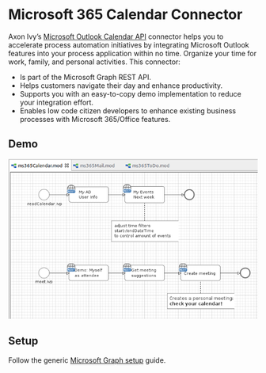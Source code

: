 # Microsoft 365 Calendar Connector
Axon Ivy’s [Microsoft Outlook Calendar API](https://docs.microsoft.com/en-us/graph/outlook-calendar-concept-overview)
connector helps you to accelerate process automation initiatives by integrating
Microsoft Outlook features into your process application within no time.
Organize your time for work, family, and personal activities. This connector:

- Is part of the Microsoft Graph REST API.
- Helps customers navigate their day and enhance productivity.
- Supports you with an easy-to-copy demo implementation to reduce your
  integration effort.
- Enables low code citizen developers to enhance existing business processes
  with Microsoft 365/Office features.

## Demo

![demo-calendar](doc/img/demo_calendar.png)

## Setup

Follow the generic [Microsoft Graph setup](./msgraph) guide.
